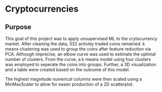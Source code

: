 # Cryptocurrencies

## Purpose

This goal of this project was to apply unsupervised ML to the crytocurrency market. After cleaning the data, 532 activley traded coins remained. k means clustering was used to group the coins after feature reduction via PCA. Although imprecise, an elbow curve was used to estimate the optimal number of clusters. From the curve, a k means model using four clusters was employed to seperate the coins into groups. Further, a 3D visualization and a table were created based on the outcome of this model.

The highest magnitude numerical columns were then scaled using a MinMaxScaler to allow for easier production of a 2D scatterplot.